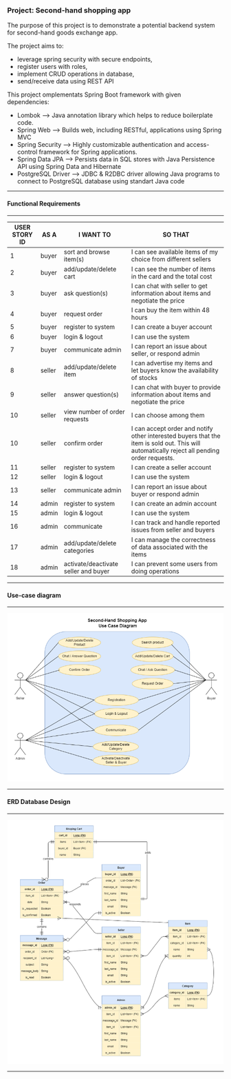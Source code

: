 ### Project: Second-hand shopping app

The purpose of this project is to demonstrate a potential backend system for second-hand goods exchange app.

The project aims to:

- leverage spring security with secure endpoints,
- register users with roles,
- implement CRUD operations in database,
- send/receive data using REST API

This project omplementats Spring Boot framework with given dependencies:

- Lombok --> Java annotation library which helps to reduce boilerplate code.
- Spring Web --> Builds web, including RESTful, applications using Spring MVC
- Spring Security --> Highly customizable authentication and access-control framework for Spring applications.
- Spring Data JPA --> Persists data in SQL stores with Java Persistence API using Spring Data and Hibernate
- PostgreSQL Driver --> JDBC & R2DBC driver allowing Java programs to connect to PostgreSQL database using standart Java code

---

#### Functional Requirements

---

| **USER STORY ID** | **AS A** | **I WANT TO**                        | **SO THAT**                                                                                                                                 |
|-------------------|----------|--------------------------------------|---------------------------------------------------------------------------------------------------------------------------------------------|
| 1                 | buyer    | sort and browse item(s)              | I can see available items of my choice from different sellers                                                                               |
| 2                 | buyer    | add/update/delete cart               | I can see the number of items in the card and the total cost                                                                                | 
| 3                 | buyer    | ask question(s)                      | I can chat with seller to get information about items and negotiate the price                                                               | 
| 4                 | buyer    | request order                        | I can buy the item within 48 hours                                                                                                          | 
| 5                 | buyer    | register to system                   | I can create a buyer account                                                                                                                | 
| 6                 | buyer    | login & logout                       | I can use the system                                                                                                                        | 
| 7                 | buyer    | communicate admin                    | I can report an issue about seller, or respond admin                                                                                        | 
| 8                 | seller   | add/update/delete item               | I can advertise my items and let buyers know the availability of stocks                                                                     |  
| 9                 | seller   | answer question(s)                   | I can chat with buyer to provide information about items and negotiate the price                                                            |     
| 10                | seller   | view number of order requests        | I can choose among them                                                                                                                     |
| 10                | seller   | confirm order                        | I can accept order and notify other interested buyers that the item is sold out. This will automatically reject all pending order requests. |
| 11                | seller   | register to system                   | I can create a seller account                                                                                                               |
| 12                | seller   | login & logout                       | I can use the system                                                                                                                        |
| 13                | seller   | communicate admin                    | I can report an issue about buyer or respond admin                                                                                          |
| 14                | admin    | register to system                   | I can create an admin account                                                                                                               |
| 15                | admin    | login & logout                       | I can use the system                                                                                                                        |
| 16                | admin    | communicate                          | I can track and handle reported issues from seller and buyers                                                                               | 
| 17                | admin    | add/update/delete categories         | I can manage the correctness of data associated with the items                                                                              |  
| 18                | admin    | activate/deactivate seller and buyer | I can prevent some users from doing operations                                                                                              | 


---

#### Use-case diagram

---

![](https://github.com/Patika-Todeb-Java-Spring-Bootcamp/patika-todeb-javaspringbootcamp-proje-odevleri-gulbalasalamov/blob/master/docs/use-case-diagram-draft.png)

---

#### ERD Database Design

---

![](https://github.com/Patika-Todeb-Java-Spring-Bootcamp/patika-todeb-javaspringbootcamp-proje-odevleri-gulbalasalamov/blob/master/docs/entity-relationship-diagram-draft.png)

---
